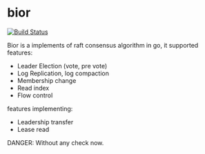 # bior

[![Build Status](https://travis-ci.org/thinkermao/bior.svg?branch=master)](https://travis-ci.org/thinkermao/bior)

Bior is a implements of raft consensus algorithm in go, it supported features:

- Leader Election (vote, pre vote)
- Log Replication, log compaction
- Membership change
- Read index
- Flow control

features implementing:

- Leadership transfer
- Lease read

DANGER: Without any check now.
